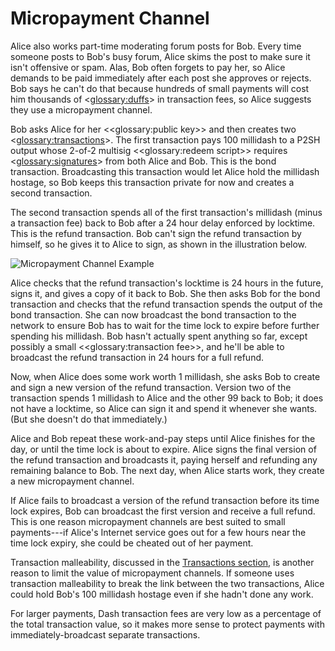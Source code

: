 # Micropayment Channel

Alice also works part-time moderating forum posts for Bob. Every time someone posts to Bob's busy forum, Alice skims the post to make sure it isn't offensive or spam. Alas, Bob often forgets to pay her, so Alice demands to be paid immediately after each post she approves or rejects. Bob says he can't do that because hundreds of small payments will cost him thousands of <<glossary:duffs>> in transaction fees, so Alice suggests they use a micropayment channel.

Bob asks Alice for her <<glossary:public key>> and then creates two <<glossary:transactions>>. The first transaction pays 100 millidash to a P2SH output whose 2-of-2 multisig <<glossary:redeem script>> requires <<glossary:signatures>> from both Alice and Bob. This is the bond transaction. Broadcasting this transaction would let Alice hold the millidash hostage, so Bob keeps this transaction private for now and creates a second transaction.

The second transaction spends all of the first transaction's millidash (minus a transaction fee) back to Bob after a 24 hour delay enforced by locktime. This is the refund transaction. Bob can't sign the refund transaction by himself, so he gives it to Alice to sign, as shown in the illustration below.

![Micropayment Channel Example](https://dash-docs.github.io/img/dev/en-micropayment-channel.svg)

Alice checks that the refund transaction's locktime is 24 hours in the future, signs it, and gives a copy of it back to Bob. She then asks Bob for the bond transaction and checks that the refund transaction spends the output of the bond transaction. She can now broadcast the bond transaction to the network to ensure Bob has to wait for the time lock to expire before further spending his millidash. Bob hasn't actually spent anything so far, except possibly a small <<glossary:transaction fee>>, and he'll be able to broadcast the refund transaction in 24 hours for a full refund.

Now, when Alice does some work worth 1 millidash, she asks Bob to create and sign a new version of the refund transaction.  Version two of the transaction spends 1 millidash to Alice and the other 99 back to Bob; it does not have a locktime, so Alice can sign it and spend it whenever she wants.  (But she doesn't do that immediately.)

Alice and Bob repeat these work-and-pay steps until Alice finishes for the day, or until the time lock is about to expire.  Alice signs the final version of the refund transaction and broadcasts it, paying herself and refunding any remaining balance to Bob.  The next day, when Alice starts work, they create a new micropayment channel.

If Alice fails to broadcast a version of the refund transaction before its time lock expires, Bob can broadcast the first version and receive a full refund. This is one reason micropayment channels are best suited to small payments---if Alice's Internet service goes out for a few hours near the time lock expiry, she could be cheated out of her payment.

Transaction malleability, discussed in the [Transactions section](core-guide-transactions-transaction-malleability), is another reason to limit the value of micropayment channels. If someone uses transaction malleability to break the link between the two transactions, Alice could hold Bob's 100 millidash hostage even if she hadn't done any work.

For larger payments, Dash transaction fees are very low as a percentage of the total transaction value, so it makes more sense to protect payments with immediately-broadcast separate transactions.